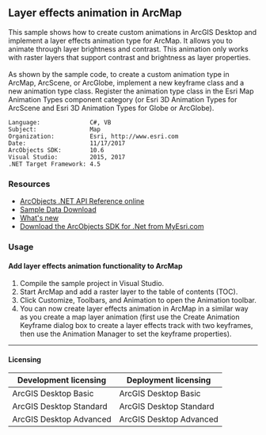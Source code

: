 ## Layer effects animation in ArcMap

  <div xmlns="http://www.w3.org/1999/xhtml">This sample shows how to create custom animations in ArcGIS Desktop and implement a layer effects animation type for ArcMap. It allows you to animate through layer brightness and contrast. This animation only works with raster layers that support contrast and brightness as layer properties. </div>
  <div xmlns="http://www.w3.org/1999/xhtml"> </div>
  <div xmlns="http://www.w3.org/1999/xhtml">As shown by the sample code, to create a custom animation type in ArcMap, ArcScene, or ArcGlobe, implement a new keyframe class and a new animation type class. Register the animation type class in the Esri Map Animation Types component category (or Esri 3D Animation Types for ArcScene and Esri 3D Animation Types for Globe or ArcGlobe).</div>  


<!-- TODO: Fill this section below with metadata about this sample-->
```
Language:              C#, VB
Subject:               Map
Organization:          Esri, http://www.esri.com
Date:                  11/17/2017
ArcObjects SDK:        10.6
Visual Studio:         2015, 2017
.NET Target Framework: 4.5
```

### Resources

* [ArcObjects .NET API Reference online](http://desktop.arcgis.com/en/arcobjects/latest/net/webframe.htm)  
* [Sample Data Download](../../releases)  
* [What's new](http://desktop.arcgis.com/en/arcobjects/latest/net/webframe.htm#05247c04-bfd9-4e36-ae09-bc6e833c3b14.htm)  
* [Download the ArcObjects SDK for .Net from MyEsri.com](https://my.esri.com/)  

### Usage
#### Add layer effects animation functionality to ArcMap  
1. Compile the sample project in Visual Studio.  
1. Start ArcMap and add a raster layer to the table of contents (TOC).  
1. Click Customize, Toolbars, and Animation to open the Animation toolbar.  
1. You can now create layer effects animation in ArcMap in a similar way as you create a map layer animation (first use the Create Animation Keyframe dialog box to create a layer effects track with two keyframes, then use the Animation Manager to set the keyframe properties).  









---------------------------------

#### Licensing  
| Development licensing | Deployment licensing | 
| ------------- | ------------- | 
| ArcGIS Desktop Basic | ArcGIS Desktop Basic |  
| ArcGIS Desktop Standard | ArcGIS Desktop Standard |  
| ArcGIS Desktop Advanced | ArcGIS Desktop Advanced |  


